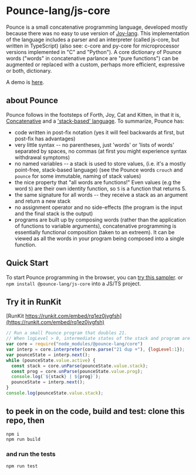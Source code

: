 # Pounce-lang/js-core
Pounce is a small concatenative programming language, developed mostly because there was no easy to use version of [Joy-lang](https://hypercubed.github.io/joy/html/j06prg.html).
This implementation of the language includes a parser and an interpreter (called js-core, but written in TypeScript) (also see: c-core and py-core for microprocessor versions implemented in "C" and "Python").
A core dictionary of Pounce words ("words" in concatenative parlance are "pure functions") can be augmented or replaced with a custom, perhaps more efficient, expressive or both, dictionary.

A demo is [here](https://pounce-lang-show-case.netlify.app/).

## about Pounce
Pounce follows in the footsteps of Forth, Joy, Cat and Kitten, in that it is, [Concatenative](https://concatenative.org/) and a ['stack-based' language](https://wiki.c2.com/?StackBasedLanguage). To summarize, Pounce has:
* code written in post-fix notation (yes it will feel backwards at first, but post-fix has advantages)
* very little syntax -- no parentheses, just 'words' or 'lists of words' separated by spaces, no commas (at first you might experience syntax withdrawal symptoms)
* no named variables -- a stack is used to store values, (i.e. it's a mostly point-free, stack-based language) (see the Pounce words `crouch` and `pounce` for some immutable, naming of stack values)
* the nice property that "all words are functions!" Even values (e.g the word `5`) are their own identity function, so `5` is a function that returns 5. 
* the same signature for all words -- they receive a stack as an argument and return a new stack
* no assignment operator and no side-effects (the program is the input and the final stack is the output)
* programs are built up by composing words (rather than the application of functions to variable arguments), concatenative programming is essentially functional composition (taken to an extreem). It can be viewed as all the words in your program being composed into a single function.

## Quick Start
To start Pounce programming in the browser, you can [try this sampler](https://pounce-lang-show-case.netlify.app/). or `npm install @pounce-lang/js-core` into a JS/TS project. 

## Try it in RunKit 
[RunKit https://runkit.com/embed/rq1ez0jvgfsh](https://runkit.com/embed/rq1ez0jvgfsh)
``` Javascript
// Run a small Pounce program that doubles 21.
// When logLevel > 0, intermediate states of the stack and program are displayed. 
var core = require("node_modules/@pounce-lang/core")
var interp = core.interpreter(core.parse("21 dup +"), {logLevel:1});
var pounceState = interp.next();
while (pounceState.value.active) {
  const stack = core.unParse(pounceState.value.stack);
  const prog = core.unParse(pounceState.value.prog);
  console.log(`${stack} | ${prog}`);
  pounceState = interp.next();
}
console.log(pounceState.value.stack);
```
## to peek in on the code, build and test: clone this repo, then
```
npm i
npm run build
```

### and run the tests 
```
npm run test
```
